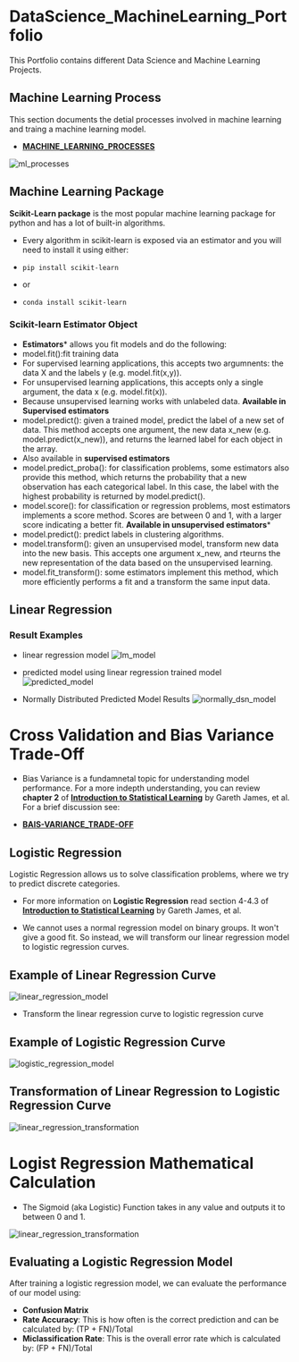 # DataScience_MachineLearning_Portfolio
 This Portfolio contains different Data Science and Machine Learning Projects.


## Machine Learning Process
This section documents the detial processes involved in machine learning and traing a machine learning model.

 - **[MACHINE_LEARNING_PROCESSES](./ml_foundamentals.md)**

 ![ml_processes](./images/ML_Process.png) 

## Machine Learning Package

**Scikit-Learn package** is the most popular machine learning package for python and has a lot of built-in algorithms.
- Every algorithm in scikit-learn is exposed via an estimator and you will need to install it using either:

- `pip install scikit-learn`
- or
- `conda install scikit-learn`

### Scikit-learn Estimator Object

- **Estimators*** allows you fit models and do the following:
 - model.fit():fit training data
 - For supervised learning applications, this accepts two argumnents: the data X and the labels y (e.g. model.fit(x,y)).
 - For unsupervised learning applications, this accepts only a single argument, the data x (e.g. model.fit(x)).
 - Because unsupervised learning works with unlabeled data.
**Available in Supervised estimators**
 - model.predict(): given a trained model, predict the label of a new set of data. This method accepts one argument, the new data x_new (e.g. model.predict(x_new)), and returns the learned label for each object in the array.
 - Also available in **supervised estimators**
 - model.predict_proba(): for classification problems, some estimators also provide this method, which returns the probability that a new observation has each categorical label. In this case, the label with the highest probability is returned by model.predict().
 - model.score(): for classification or regression problems, most estimators implements a score method. Scores are between 0 and 1, with a larger score indicating a better fit.
**Available in unsupervised estimators***
 - model.predict(): predict labels in clustering algorithms.
 - model.transform(): given an unsupervised model, transform new data into the new basis. This accepts one argument x_new, and rteurns the new representation of the data based on the unsupervised learning.
 - model.fit_transform(): some estimators implement this method, which more efficiently performs a fit and a transform the same input data.
 
## Linear Regression

### Result Examples

- linear regression model 
![lm_model](./images/linear_regression_model.png)

- predicted model using linear regression trained model
![predicted_model](./images/predicted_test.png) 

- Normally Distributed Predicted Model Results
![normally_dsn_model](./images/predicted_ted_dsn.png) 

# Cross Validation and Bias Variance Trade-Off
- Bias Variance is a fundamnetal topic for understanding model performance. For a more indepth understanding, you can review **chapter 2** of **[Introduction to Statistical Learning](https://blog.princehonest.com/stat-learning/)** by Gareth James, et al. For a brief discussion see:

- **[BAIS-VARIANCE_TRADE-OFF](./Bias-Variance_Trade-Off.md)**

## Logistic Regression

Logistic Regression allows us to solve classification problems, where we try to predict discrete categories.

- For more information on **Logistic Regression** read section 4-4.3 of **[Introduction to Statistical Learning](https://blog.princehonest.com/stat-learning/)** by Gareth James, et al.

- We cannot uses a normal regression model on binary groups. It won't give a good fit. So instead, we will transform our linear regression model to logistic regression curves.

## Example of Linear Regression Curve
![linear_regression_model](./images/LNRC.png)

- Transform the linear regression curve to logistic regression curve

## Example of Logistic Regression Curve
![logistic_regression_model](./images/LGRC.png)

## Transformation of Linear Regression to Logistic Regression Curve

![linear_regression_transformation](./images/LNRG_LGRG.png)

# Logist Regression Mathematical Calculation
- The Sigmoid (aka Logistic) Function takes in any value and outputs it to between 0 and 1.

![linear_regression_transformation](./images/Logistic_model.png)

## Evaluating a Logistic Regression Model

 After training a logistic regression model, we can evaluate the performance of our model using:

 - **Confusion Matrix**
 - **Rate Accuracy**: This is how often is the correct prediction and can be calculated by: (TP + FN)/Total
 - **Miclassification Rate**: This is the overall error rate which is calculated by: (FP + FN)/Total

















